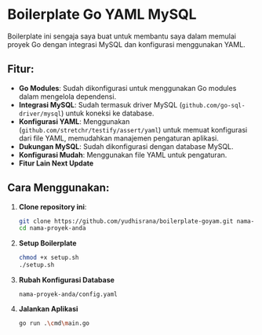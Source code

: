 # Boilerplate Go YAML MySQL

Boilerplate ini sengaja saya buat untuk membantu saya dalam memulai proyek Go dengan integrasi MySQL dan konfigurasi menggunakan YAML.

## Fitur:

-   **Go Modules**: Sudah dikonfigurasi untuk menggunakan Go modules dalam mengelola dependensi.
-   **Integrasi MySQL**: Sudah termasuk driver MySQL (`github.com/go-sql-driver/mysql`) untuk koneksi ke database.
-   **Konfigurasi YAML**: Menggunakan (`github.com/stretchr/testify/assert/yaml`) untuk memuat konfigurasi dari file YAML, memudahkan manajemen pengaturan aplikasi.
-   **Dukungan MySQL**: Sudah dikonfigurasi dengan database MySQL.
-   **Konfigurasi Mudah**: Menggunakan file YAML untuk pengaturan.
-   **Fitur Lain Next Update**

## Cara Menggunakan:

1. **Clone repository ini**:

    ```bash
    git clone https://github.com/yudhisrana/boilerplate-goyam.git nama-proyek-anda
    cd nama-proyek-anda
    ```

2. **Setup Boilerplate**

    ```bash
    chmod +x setup.sh
    ./setup.sh
    ```

3. **Rubah Konfigurasi Database**

    ```
    nama-proyek-anda/config.yaml
    ```

4. **Jalankan Aplikasi**
    ```bash
    go run .\cmd\main.go
    ```
